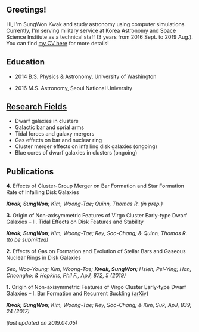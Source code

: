 ## Greetings!

Hi, I'm SungWon Kwak and study astronomy using computer simulations.
Currently, I'm serving military service at Korea Astronomy and Space Science Institute as a technical staff (3 years from 2016 Sept. to 2019 Aug.). You can find [my CV here](./file/CV19.pdf) for more details!

## Education

- 2014 B.S. Physics & Astronomy, University of Washington

- 2016 M.S. Astronomy, Seoul National University

## [Research Fields](./research.html)

- Dwarf galaxies in clusters
- Galactic bar and sprial arms
- Tidal forces and galaxy mergers
- Gas effects on bar and nuclear ring
- Cluster merger effects on infalling disk galaxies (ongoing)
- Blue cores of dwarf galaxies in clusters (ongoing)

## Publications
**4.** Effects of Cluster-Group Merger on Bar Formation and Star Formation Rate of Infalling Disk Galaxies 

  _**Kwak, SungWon**; Kim, Woong-Tae; Quinn, Thomas R. (in prep.)_

**3.** Origin of Non-axisymmetric Features of Virgo Cluster Early-type Dwarf Galaxies – II. Tidal Effects on Disk Features and Stability

  _**Kwak, SungWon**; Kim, Woong-Tae; Rey, Soo-Chang; & Quinn, Thomas R. (to be submitted)_

**2.** Effects of Gas on Formation and Evolution of Stellar Bars and Gaseous Nuclear Rings in Disk Galaxies

  _Seo, Woo-Young; Kim, Woong-Tae; **Kwak, SungWon**; Hsieh, Pei-Ying; Han, Cheongho; & Hopkins, Phil F., ApJ, 872, 5 (2019)_

**1.** Origin of Non-axisymmetric Features of Virgo Cluster Early-type Dwarf Galaxies – I. Bar Formation and Recurrent Buckling [(arXiv)](https://arxiv.org/abs/1703.10285)

  _**Kwak, SungWon**; Kim, Woong-Tae; Rey, Soo-Chang; & Kim, Suk, ApJ, 839, 24 (2017)_




_(last updated on 2019.04.05)_
